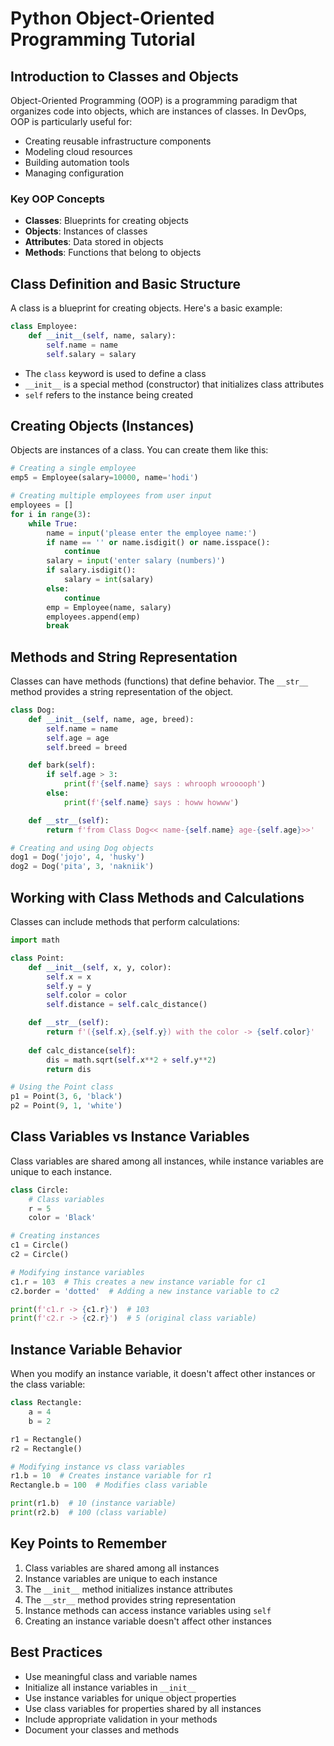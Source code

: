 # Python Object-Oriented Programming Tutorial

## Introduction to Classes and Objects
Object-Oriented Programming (OOP) is a programming paradigm that organizes code into objects, which are instances of classes. In DevOps, OOP is particularly useful for:
- Creating reusable infrastructure components
- Modeling cloud resources
- Building automation tools
- Managing configuration

### Key OOP Concepts
- **Classes**: Blueprints for creating objects
- **Objects**: Instances of classes
- **Attributes**: Data stored in objects
- **Methods**: Functions that belong to objects


## Class Definition and Basic Structure
A class is a blueprint for creating objects. Here's a basic example:

```python
class Employee:
    def __init__(self, name, salary):
        self.name = name
        self.salary = salary
```

- The `class` keyword is used to define a class
- `__init__` is a special method (constructor) that initializes class attributes
- `self` refers to the instance being created

## Creating Objects (Instances)
Objects are instances of a class. You can create them like this:

```python
# Creating a single employee
emp5 = Employee(salary=10000, name='hodi')

# Creating multiple employees from user input
employees = []
for i in range(3):
    while True:
        name = input('please enter the employee name:')
        if name == '' or name.isdigit() or name.isspace():
            continue
        salary = input('enter salary (numbers)')
        if salary.isdigit():
            salary = int(salary)
        else:
            continue
        emp = Employee(name, salary)
        employees.append(emp)
        break
```

## Methods and String Representation
Classes can have methods (functions) that define behavior. The `__str__` method provides a string representation of the object.

```python
class Dog:
    def __init__(self, name, age, breed):
        self.name = name
        self.age = age
        self.breed = breed

    def bark(self):
        if self.age > 3:
            print(f'{self.name} says : whrooph wrooooph')
        else:
            print(f'{self.name} says : howw howww')

    def __str__(self):
        return f'from Class Dog<< name-{self.name} age-{self.age}>>'

# Creating and using Dog objects
dog1 = Dog('jojo', 4, 'husky')
dog2 = Dog('pita', 3, 'nakniik')
```

## Working with Class Methods and Calculations
Classes can include methods that perform calculations:

```python
import math

class Point:
    def __init__(self, x, y, color):
        self.x = x
        self.y = y
        self.color = color
        self.distance = self.calc_distance()

    def __str__(self):
        return f'({self.x},{self.y}) with the color -> {self.color}'
    
    def calc_distance(self):
        dis = math.sqrt(self.x**2 + self.y**2)
        return dis

# Using the Point class
p1 = Point(3, 6, 'black')
p2 = Point(9, 1, 'white')
```

## Class Variables vs Instance Variables
Class variables are shared among all instances, while instance variables are unique to each instance.

```python
class Circle:
    # Class variables
    r = 5
    color = 'Black'

# Creating instances
c1 = Circle()
c2 = Circle()

# Modifying instance variables
c1.r = 103  # This creates a new instance variable for c1
c2.border = 'dotted'  # Adding a new instance variable to c2

print(f'c1.r -> {c1.r}')  # 103
print(f'c2.r -> {c2.r}')  # 5 (original class variable)
```

## Instance Variable Behavior
When you modify an instance variable, it doesn't affect other instances or the class variable:

```python
class Rectangle:
    a = 4
    b = 2

r1 = Rectangle()
r2 = Rectangle()

# Modifying instance vs class variables
r1.b = 10  # Creates instance variable for r1
Rectangle.b = 100  # Modifies class variable

print(r1.b)  # 10 (instance variable)
print(r2.b)  # 100 (class variable)
```

## Key Points to Remember
1. Class variables are shared among all instances
2. Instance variables are unique to each instance
3. The `__init__` method initializes instance attributes
4. The `__str__` method provides string representation
5. Instance methods can access instance variables using `self`
6. Creating an instance variable doesn't affect other instances

## Best Practices
- Use meaningful class and variable names
- Initialize all instance variables in `__init__`
- Use instance variables for unique object properties
- Use class variables for properties shared by all instances
- Include appropriate validation in your methods
- Document your classes and methods